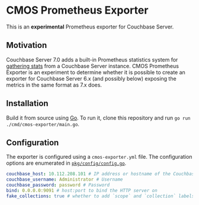 # CMOS Prometheus Exporter

This is an **experimental** Prometheus exporter for Couchbase Server.

## Motivation

Couchbase Server 7.0 adds a built-in Prometheus statistics system for [gathering stats](https://docs.couchbase.com/server/current/learn/security/roles.html#external-stats-reader) from a Couchbase Server instance. CMOS Prometheus Exporter is an experiment to determine whether it is possible to create an exporter for Couchbase Server 6.x (and possibly below) exposing the metrics in the same format as 7.x does.

## Installation

Build it from source using [Go](https://golang.org/doc/install). To run it, clone this repository and run `go run ./cmd/cmos-exporter/main.go`.

## Configuration

The exporter is configured using a `cmos-exporter.yml` file. The configuration options are enumerated in [`pkg/config/config.go`](pkg/config/config.go).

```yaml
couchbase_host: 10.112.208.101 # IP address or hostname of the Couchbase Server instance
couchbase_username: Administrator # Username
couchbase_password: password # Password
bind: 0.0.0.0:9091 # host:port to bind the HTTP server on
fake_collections: true # whether to add `scope` and `collection` labels (with a value of `_default`) to all metrics that have them in 7.x
```
